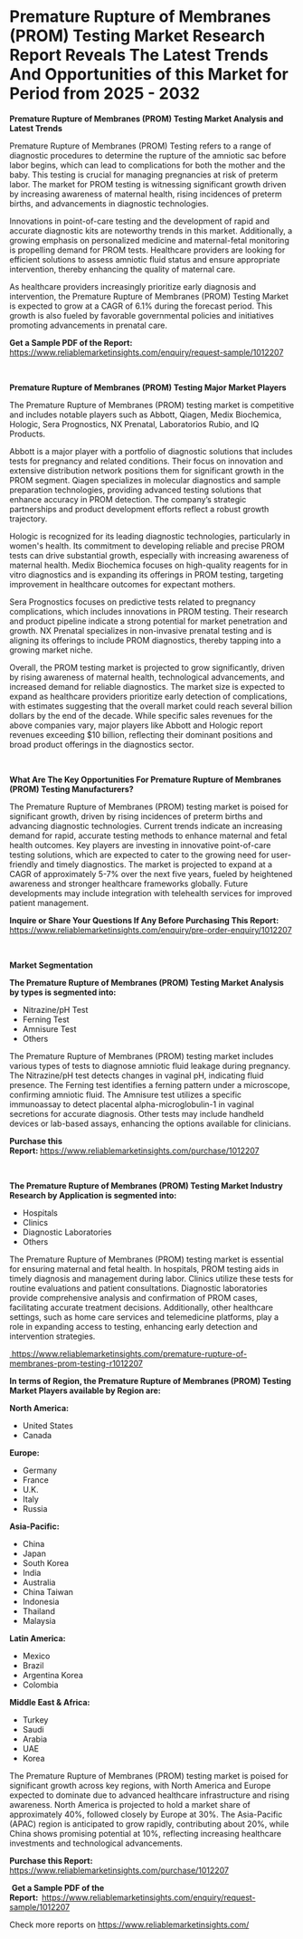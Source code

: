 <p><h1>Premature Rupture of Membranes (PROM) Testing Market Research Report Reveals The Latest Trends And Opportunities of this Market for Period from 2025 - 2032</h1></p><p><strong>Premature Rupture of Membranes (PROM) Testing Market Analysis and Latest Trends</strong></p>
<p><p>Premature Rupture of Membranes (PROM) Testing refers to a range of diagnostic procedures to determine the rupture of the amniotic sac before labor begins, which can lead to complications for both the mother and the baby. This testing is crucial for managing pregnancies at risk of preterm labor. The market for PROM testing is witnessing significant growth driven by increasing awareness of maternal health, rising incidences of preterm births, and advancements in diagnostic technologies. </p><p>Innovations in point-of-care testing and the development of rapid and accurate diagnostic kits are noteworthy trends in this market. Additionally, a growing emphasis on personalized medicine and maternal-fetal monitoring is propelling demand for PROM tests. Healthcare providers are looking for efficient solutions to assess amniotic fluid status and ensure appropriate intervention, thereby enhancing the quality of maternal care.</p><p>As healthcare providers increasingly prioritize early diagnosis and intervention, the Premature Rupture of Membranes (PROM) Testing Market is expected to grow at a CAGR of 6.1% during the forecast period. This growth is also fueled by favorable governmental policies and initiatives promoting advancements in prenatal care.</p></p>
<p><strong>Get a Sample PDF of the Report:&nbsp;</strong> <a href="https://www.reliablemarketinsights.com/enquiry/request-sample/1012207?utm_campaign=2214&utm_medium=2&utm_source=Github&utm_content=ia&utm_term=03032025&utm_id=premature-rupture-of-membranes-prom-testing">https://www.reliablemarketinsights.com/enquiry/request-sample/1012207</a></p>
<p>&nbsp;</p>
<p><strong>Premature Rupture of Membranes (PROM) Testing Major Market Players</strong></p>
<p><p>The Premature Rupture of Membranes (PROM) testing market is competitive and includes notable players such as Abbott, Qiagen, Medix Biochemica, Hologic, Sera Prognostics, NX Prenatal, Laboratorios Rubio, and IQ Products.</p><p>Abbott is a major player with a portfolio of diagnostic solutions that includes tests for pregnancy and related conditions. Their focus on innovation and extensive distribution network positions them for significant growth in the PROM segment. Qiagen specializes in molecular diagnostics and sample preparation technologies, providing advanced testing solutions that enhance accuracy in PROM detection. The company’s strategic partnerships and product development efforts reflect a robust growth trajectory.</p><p>Hologic is recognized for its leading diagnostic technologies, particularly in women's health. Its commitment to developing reliable and precise PROM tests can drive substantial growth, especially with increasing awareness of maternal health. Medix Biochemica focuses on high-quality reagents for in vitro diagnostics and is expanding its offerings in PROM testing, targeting improvement in healthcare outcomes for expectant mothers.</p><p>Sera Prognostics focuses on predictive tests related to pregnancy complications, which includes innovations in PROM testing. Their research and product pipeline indicate a strong potential for market penetration and growth. NX Prenatal specializes in non-invasive prenatal testing and is aligning its offerings to include PROM diagnostics, thereby tapping into a growing market niche.</p><p>Overall, the PROM testing market is projected to grow significantly, driven by rising awareness of maternal health, technological advancements, and increased demand for reliable diagnostics. The market size is expected to expand as healthcare providers prioritize early detection of complications, with estimates suggesting that the overall market could reach several billion dollars by the end of the decade. While specific sales revenues for the above companies vary, major players like Abbott and Hologic report revenues exceeding $10 billion, reflecting their dominant positions and broad product offerings in the diagnostics sector.</p></p>
<p>&nbsp;</p>
<p><strong>What Are The Key Opportunities For Premature Rupture of Membranes (PROM) Testing Manufacturers?</strong></p>
<p><p>The Premature Rupture of Membranes (PROM) testing market is poised for significant growth, driven by rising incidences of preterm births and advancing diagnostic technologies. Current trends indicate an increasing demand for rapid, accurate testing methods to enhance maternal and fetal health outcomes. Key players are investing in innovative point-of-care testing solutions, which are expected to cater to the growing need for user-friendly and timely diagnostics. The market is projected to expand at a CAGR of approximately 5-7% over the next five years, fueled by heightened awareness and stronger healthcare frameworks globally. Future developments may include integration with telehealth services for improved patient management.</p></p>
<p><strong>Inquire or Share Your Questions If Any Before Purchasing This Report:</strong> <a href="https://www.reliablemarketinsights.com/enquiry/pre-order-enquiry/1012207?utm_campaign=2214&utm_medium=2&utm_source=Github&utm_content=ia&utm_term=03032025&utm_id=premature-rupture-of-membranes-prom-testing">https://www.reliablemarketinsights.com/enquiry/pre-order-enquiry/1012207</a></p>
<p>&nbsp;</p>
<p><strong>Market Segmentation</strong></p>
<p><strong>The Premature Rupture of Membranes (PROM) Testing Market Analysis by types is segmented into:</strong></p>
<p><ul><li>Nitrazine/pH Test</li><li>Ferning Test</li><li>Amnisure Test</li><li>Others</li></ul></p>
<p><p>The Premature Rupture of Membranes (PROM) testing market includes various types of tests to diagnose amniotic fluid leakage during pregnancy. The Nitrazine/pH test detects changes in vaginal pH, indicating fluid presence. The Ferning test identifies a ferning pattern under a microscope, confirming amniotic fluid. The Amnisure test utilizes a specific immunoassay to detect placental alpha-microglobulin-1 in vaginal secretions for accurate diagnosis. Other tests may include handheld devices or lab-based assays, enhancing the options available for clinicians.</p></p>
<p><strong>Purchase this Report:&nbsp;</strong><a href="https://www.reliablemarketinsights.com/purchase/1012207?utm_campaign=2214&utm_medium=2&utm_source=Github&utm_content=ia&utm_term=03032025&utm_id=premature-rupture-of-membranes-prom-testing">https://www.reliablemarketinsights.com/purchase/1012207</a></p>
<p>&nbsp;</p>
<p><strong>The Premature Rupture of Membranes (PROM) Testing Market Industry Research by Application is segmented into:</strong></p>
<p><ul><li>Hospitals</li><li>Clinics</li><li>Diagnostic Laboratories</li><li>Others</li></ul></p>
<p><p>The Premature Rupture of Membranes (PROM) testing market is essential for ensuring maternal and fetal health. In hospitals, PROM testing aids in timely diagnosis and management during labor. Clinics utilize these tests for routine evaluations and patient consultations. Diagnostic laboratories provide comprehensive analysis and confirmation of PROM cases, facilitating accurate treatment decisions. Additionally, other healthcare settings, such as home care services and telemedicine platforms, play a role in expanding access to testing, enhancing early detection and intervention strategies.</p></p>
<p><a href="https://www.reliablemarketinsights.com/premature-rupture-of-membranes-prom-testing-r1012207?utm_campaign=2214&utm_medium=2&utm_source=Github&utm_content=ia&utm_term=03032025&utm_id=premature-rupture-of-membranes-prom-testing">&nbsp;https://www.reliablemarketinsights.com/premature-rupture-of-membranes-prom-testing-r1012207</a></p>
<p><strong>In terms of Region, the Premature Rupture of Membranes (PROM) Testing Market Players available by Region are:</strong></p>
<p>
    <p> <strong> North America: </strong>
        <ul>
            <li>United States</li>
            <li>Canada</li>
        </ul>
        </p> 
    <p> <strong> Europe: </strong>
        <ul>
            <li>Germany</li>
            <li>France</li>
            <li>U.K.</li>
            <li>Italy</li>
            <li>Russia</li>
        </ul>
        </p> 
    <p> <strong> Asia-Pacific: </strong>
        <ul>
            <li>China</li>
            <li>Japan</li>
            <li>South Korea</li>
            <li>India</li>
            <li>Australia</li>
            <li>China Taiwan</li>
            <li>Indonesia</li>
            <li>Thailand</li>
            <li>Malaysia</li>
        </ul>
        </p> 
    <p> <strong> Latin America: </strong>
        <ul>
            <li>Mexico</li>
            <li>Brazil</li>
            <li>Argentina Korea</li>
            <li>Colombia</li>
        </ul>
        </p> 
    <p> <strong> Middle East & Africa: </strong>
        <ul>
            <li>Turkey</li>
            <li>Saudi</li>
            <li>Arabia</li>
            <li>UAE</li>
            <li>Korea</li>
        </ul>
    </p>
    </p>
<p><p>The Premature Rupture of Membranes (PROM) testing market is poised for significant growth across key regions, with North America and Europe expected to dominate due to advanced healthcare infrastructure and rising awareness. North America is projected to hold a market share of approximately 40%, followed closely by Europe at 30%. The Asia-Pacific (APAC) region is anticipated to grow rapidly, contributing about 20%, while China shows promising potential at 10%, reflecting increasing healthcare investments and technological advancements.</p></p>
<p><strong>Purchase this Report: </strong><a href="https://www.reliablemarketinsights.com/purchase/1012207?utm_campaign=2214&utm_medium=2&utm_source=Github&utm_content=ia&utm_term=03032025&utm_id=premature-rupture-of-membranes-prom-testing">https://www.reliablemarketinsights.com/purchase/1012207</a></p>
<p>&nbsp;<strong>Get a Sample PDF of the Report:&nbsp;&nbsp;</strong><a href="https://www.reliablemarketinsights.com/enquiry/request-sample/1012207?utm_campaign=2214&utm_medium=2&utm_source=Github&utm_content=ia&utm_term=03032025&utm_id=premature-rupture-of-membranes-prom-testing">https://www.reliablemarketinsights.com/enquiry/request-sample/1012207</a></p>
<p><strong></strong></p>
<p>Check more reports on <a href="https://www.reliablemarketinsights.com/?utm_campaign=2214&utm_medium=2&utm_source=Github&utm_content=ia&utm_term=03032025&utm_id=premature-rupture-of-membranes-prom-testing">https://www.reliablemarketinsights.com/</a></p>
